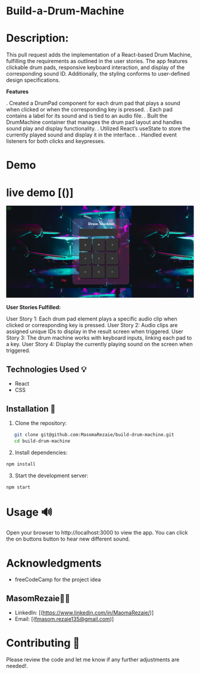 # Build-a-Drum-Machine
# Description:
This pull request adds the implementation of a React-based Drum Machine, fulfilling the requirements as outlined in the user stories. The app features clickable drum pads, responsive keyboard interaction, and display of the corresponding sound ID. Additionally, the styling conforms to user-defined design specifications.

**Features**

 . Created a DrumPad component for each drum pad that plays a sound when clicked or when the corresponding key is pressed.
 . Each pad contains a label for its sound and is tied to an audio file.
 . Built the DrumMachine container that manages the drum pad layout and handles sound play and display functionality.
 . Utilized React’s useState to store the currently played sound and display it in the interface.
 . Handled event listeners for both clicks and keypresses.

# Demo
# live demo [()]
![Build a Drum Machine](./src/assess/Capture.PNG)

**User Stories Fulfilled:**

User Story 1: Each drum pad element plays a specific audio clip when clicked or corresponding key is pressed.
User Story 2: Audio clips are assigned unique IDs to display in the result screen when triggered.
User Story 3: The drum machine works with keyboard inputs, linking each pad to a key.
User Story 4: Display the currently playing sound on the screen when triggered.

## Technologies Used 💡

- React
- CSS

## Installation 🔧

1. Clone the repository:
```bash
   git clone git@github.com:MasomaRezaie/build-drum-machine.git
   cd build-drum-machine
```
2. Install dependencies:
```bash
npm install
```

3. Start the development server:
```bash 
npm start
```

# Usage 🔊
Open your browser to http://localhost:3000 to view the app. You can click the on buttons  button to hear new  different sound.

# Acknowledgments
- freeCodeCamp for the project idea



## MasomRezaie👩‍💻

- LinkedIn: [(https://www.linkedin.com/in/MaomaRezaie/)]
- Email:  [(fmasom.rezaie135@gmail.com)]


# Contributing 🙏
 Please review the code and let me know if any further adjustments are needed!. 